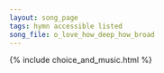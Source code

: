 ```yaml
---
layout: song_page
tags: hymn accessible listed
song_file: o_love_how_deep_how_broad
---
```


{% include choice_and_music.html %}
